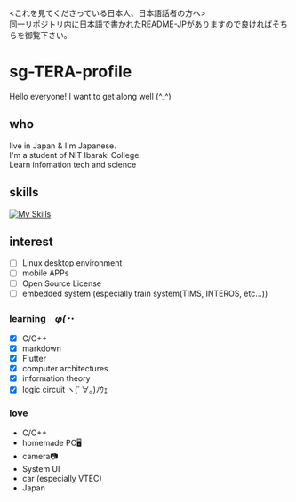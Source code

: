 <これを見てくださっている日本人、日本語話者の方へ>  
同一リポジトリ内に日本語で書かれたREADME-JPがありますので良ければそちらを御覧下さい。
# sg-TERA-profile
Hello everyone! I want to get along well (^_^)

## who
live in Japan & I'm Japanese.  
I'm a student of NIT Ibaraki College.  
Learn infomation tech and science  

## skills
[![My Skills](https://skillicons.dev/icons?i=c,md)](https://skillicons.dev)

## interest
- [ ] Linux desktop environment
- [ ] mobile APPs
- [ ] Open Source License
- [ ] embedded system (especially train system(TIMS, INTEROS, etc...))

### learning　_φ(･_･
- [x] C/C++
- [x] markdown
- [x] Flutter
- [x] computer architectures
- [x] information theory
- [x] logic circuit ヽ(ﾟ∀｡)ﾉｳｪ

### love
- C/C++
- homemade PC🖥
- camera📷
- System UI
- car (especially VTEC)
- Japan
